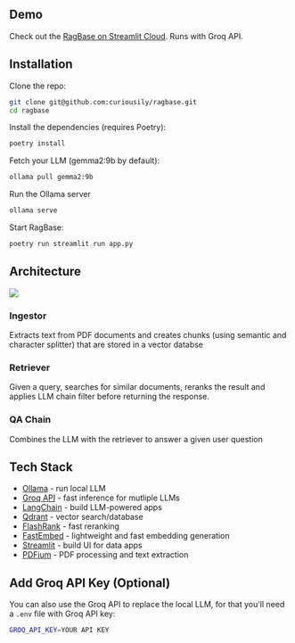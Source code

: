 
## Demo

Check out the [RagBase on Streamlit Cloud](https://ragbase.streamlit.app/). Runs with Groq API.

## Installation

Clone the repo:

```sh
git clone git@github.com:curiousily/ragbase.git
cd ragbase
```

Install the dependencies (requires Poetry):

```sh
poetry install
```

Fetch your LLM (gemma2:9b by default):

```sh
ollama pull gemma2:9b
```

Run the Ollama server

```sh
ollama serve
```

Start RagBase:

```sh
poetry run streamlit run app.py
```

## Architecture

<a href="https://www.mlexpert.io/bootcamp" target="_blank">
  <img src="https://raw.githubusercontent.com/curiousily/ragbase/master/.github/architecture.png">
</a>

### Ingestor

Extracts text from PDF documents and creates chunks (using semantic and character splitter) that are stored in a vector databse

### Retriever

Given a query, searches for similar documents, reranks the result and applies LLM chain filter before returning the response.

### QA Chain

Combines the LLM with the retriever to answer a given user question

## Tech Stack

- [Ollama](https://ollama.com/) - run local LLM
- [Groq API](https://groq.com/) - fast inference for mutliple LLMs
- [LangChain](https://www.langchain.com/) - build LLM-powered apps
- [Qdrant](https://qdrant.tech/) - vector search/database
- [FlashRank](https://github.com/PrithivirajDamodaran/FlashRank) - fast reranking
- [FastEmbed](https://qdrant.github.io/fastembed/) - lightweight and fast embedding generation
- [Streamlit](https://streamlit.io/) - build UI for data apps
- [PDFium](https://pdfium.googlesource.com/pdfium/) - PDF processing and text extraction

## Add Groq API Key (Optional)

You can also use the Groq API to replace the local LLM, for that you'll need a `.env` file with Groq API key:

```sh
GROQ_API_KEY=YOUR API KEY
```
